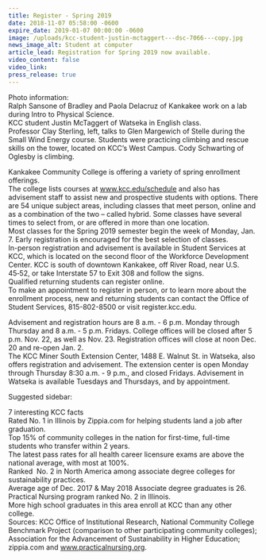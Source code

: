 ```yaml
---
title: Register - Spring 2019
date: 2018-11-07 05:58:00 -0600
expire_date: 2019-01-07 00:00:00 -0600
image: /uploads/kcc-student-justin-mctaggert---dsc-7066---copy.jpg
news_image_alt: Student at computer
article_lead: Registration for Spring 2019 now available.
video_content: false
video_link:
press_release: true
---
```


Photo information:<br>Ralph Sansone of Bradley and Paola Delacruz of Kankakee work on a lab during Intro to Physical Science.<br>KCC student Justin McTaggert of Watseka in English class.<br>Professor Clay Sterling, left, talks to Glen Margewich of Stelle during the Small Wind Energy course. Students were practicing climbing and rescue skills on the tower, located on KCC’s West Campus. Cody Schwarting of Oglesby is climbing.

Kankakee Community College is offering a variety of spring enrollment offerings.<br>The college lists courses at www.kcc.edu/schedule and also has advisement staff to assist new and prospective students with options. There are 54 unique subject areas, including classes that meet person, online and as a combination of the two – called hybrid. Some classes have several times to select from, or are offered in more than one location.<br>Most classes for the Spring 2019 semester begin the week of Monday, Jan. 7. Early registration is encouraged for the best selection of classes.<br>In-person registration and advisement is available in Student Services at KCC, which is located on the second floor of the Workforce Development Center. KCC is south of downtown Kankakee, off River Road, near U.S. 45‑52, or take Interstate 57 to Exit 308 and follow the signs.<br>Qualified returning students can register online.<br>To make an appointment to register in person, or to learn more about the enrollment process, new and returning students can contact the Office of Student Services, 815-802-8500 or visit register.kcc.edu.  

Advisement and registration hours are 8 a.m. - 6 p.m. Monday through Thursday and 8 a.m. - 5 p.m. Fridays. College offices will be closed after 5 p.m. Nov. 22, as well as Nov. 23. Registration offices will close at noon Dec. 20 and re-open Jan. 2.<br>The KCC Miner South Extension Center, 1488 E. Walnut St. in Watseka, also offers registration and advisement. The extension center is open Monday through Thursday 8:30 a.m. - 9 p.m., and closed Fridays. Advisement in Watseka is available Tuesdays and Thursdays, and by appointment.

Suggested sidebar:

7 interesting KCC facts<br>Rated No. 1 in Illinois by Zippia.com for helping students land a job after graduation.<br>Top 15% of community colleges in the nation for first-time, full-time students who transfer within 2 years.<br>The latest pass rates for all health career licensure exams are above the national average, with most at 100%.<br>Ranked  No. 2 in North America among associate degree colleges for sustainability practices.<br>Average age of Dec. 2017 & May 2018 Associate degree graduates is 26.<br>Practical Nursing program ranked No. 2 in Illinois.<br>More high school graduates in this area enroll at KCC than any other college.<br>Sources: KCC Office of Institutional Research, National Community College Benchmark Project (comparison to other participating community colleges); Association for the Advancement of Sustainability in Higher Education; zippia.com and www.practicalnursing.org.
